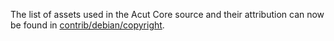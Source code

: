 The list of assets used in the Acut Core source and their attribution can now be found in [contrib/debian/copyright](../contrib/debian/copyright).
